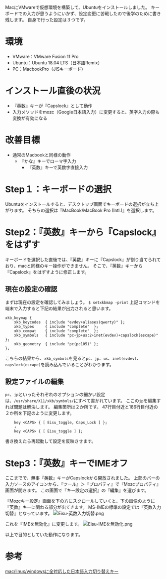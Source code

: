 MacにVMwareで仮想環境を構築して、Ubuntuをインストールしました。
キーボードでの入力が思うようにいかず、設定変更に苦戦したので後学のために書き残します。
自身で行った設定は３つです。

# 環境
- VMware：VMware Fusion 11 Pro
- Ubuntu：Ubuntu 18.04 LTS（日本語Remix）
- PC：MacbookPro（JISキーボード）

# インストール直後の状況
- 『英数』キーが『Capslock』として動作
- 入力メソッドをmozc（Google日本語入力）に変更すると、英字入力の際も変換が有効になる

# 改善目標
- 通常のMacbookと同様の動作
    - 『かな』キーでローマ字入力
        - 『英数』キーで英数字直接入力

# Step１：キーボードの選択
Ubuntuをインストールすると、デスクトップ画面でキーボードの選択が立ち上がります。
そちらの選択は『MacBook/MacBook Pro (Intl.)』を選択します。

# Step2：『英数』キーから『Capslock』をはずす
キーボードを選択した直後では、『英数』キーに『Capslock』が割り当てられており、macと同様のキー操作ができません。
そこで、『英数』キーから『Capslock』をはずすように修正します。

## 現在の設定の確認
まずは現在の設定を確認してみましょう。
`$ setxkbmap -print`
上記コマンドを端末で入力すると下記の結果が出力されると思います。

```bash:結果
xkb_keymap {
    xkb_keycodes  { include "evdev+aliases(qwerty)" };
    xkb_types     { include "complete"  };
    xkb_compat    { include "complete"  };
    xkb_symbols   { include "pc+jp+us:2+inet(evdev)+capslock(escape)"   };
    xkb_geometry  { include "pc(pc105)" };
};
```
こちらの結果から、`xkb_symbols`を見ると`pc`、`jp`、`us`、`inet(evdev)`、`capslock(escape)`を読み込んでいることがわかります。

## 設定ファイルの編集
`pc`、`jp`といったそれぞれのオプションの細かい設定は、`/usr/share/X11/xkb/symbols/`にすべて書かれています。
ここの`jp`を編集すれば問題は解決します。
編集箇所は２か所です。
47行目付近と186行目付近の２か所を下記のように変更します。

```bash:/usr/share/X11/xkb/symbols/jp
    key <CAPS> { [ Eisu_toggle, Caps_Lock ] };
    ↓
    key <CAPS> { [ Eisu_toggle ] };
```

書き換えたら再起動して設定を反映させます。

# Step3：『英数』キーでIMEオフ
ここまでで、無事『英数』キーがCapslockから開放されました。
上部のバーの入力ソースのアイコンから、『ツール』＞『プロパティ』で『Mozcプロパティ』画面が開きます。
この画面で『キー設定の選択』の『編集』を選びます。

『Mozcキー設定』画面を下の方にスクロールしていくと、下の画像のように『英数』キーに関わる部分が出てきます。
MS-IMEの標準の設定では『英数入力切替』となっています。
![Eisu-英数入力切替.png](https://qiita-image-store.s3.amazonaws.com/0/281085/ea8c0e5c-e29a-157a-6f12-b933195d225d.png)

これを『IMEを無効化』に変更します。
![Eisu-IMEを無効化.png](https://qiita-image-store.s3.amazonaws.com/0/281085/3c75a11f-3823-2e23-f7d6-ca2590863d4b.png)

以上で目的としていた動作になります。

# 参考
[mac/linux/windowsに全対応した日本語入力切り替えキー](https://yhara.jp/2018/05/22/kana-eisu-mac-linux-win)


